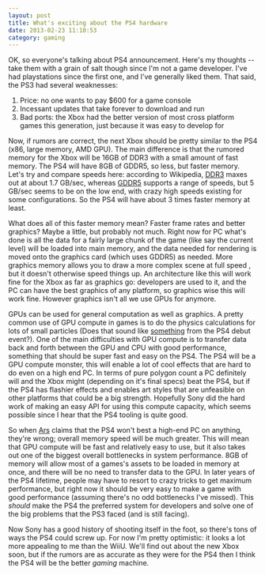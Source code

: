 ```yaml
---
layout: post
title: What's exciting about the PS4 hardware
date: 2013-02-23 11:10:53
category: gaming
---
```


OK, so everyone's talking about PS4 announcement. Here's my thoughts -- take them with a grain of salt though since I'm not a game developer. I've had playstations since the first one, and I've generally liked them. That said, the PS3 had several weaknesses:

1. Price: no one wants to pay $600 for a game console
2. Incessant updates that take forever to download and run
3. Bad ports: the Xbox had the better version of most cross platform games this generation, just because it was easy to develop for

Now, if rumors are correct, the next Xbox should be pretty similar to the PS4 (x86, large memory, AMD GPU). The main difference is that the rumored memory for the Xbox will be 16GB of DDR3 with a small amount of fast memory. The PS4 will have 8GB of GDDR5, so less, but faster memory. Let's try and compare speeds here: according to Wikipedia, [DDR3](http://en.wikipedia.org/wiki/DDR3_SDRAM#JEDEC_standard_modules) maxes out at about 1.7 GB/sec, whereas [GDDR5](http://en.wikipedia.org/wiki/GDDR5) supports a range of speeds, but 5 GB/sec seems to be on the low end, with crazy high speeds existing for some configurations. So the PS4 will have about 3 times faster memory at least. 

What does all of this faster memory mean? Faster frame rates and better graphics? Maybe a little, but probably not much. Right now for PC what's done is all the data for a fairly large chunk of the game (like say the current level) will be loaded into main memory, and the data needed for rendering is moved onto the graphics card (which uses GDDR5) as needed. More graphics memory allows you to draw a more complex scene at full speed , but it doesn't otherwise speed things up. An architecture like this will work fine for the Xbox as far as graphics go: developers are used to it, and the PC can have the best graphics of any platform, so graphics wise this will work fine. However graphics isn't all we use GPUs for anymore.

GPUs can be used for general computation as well as graphics. A pretty common use of GPU compute in games is to do the physics calculations for lots of small particles (Does that sound like [something](http://www.gametrailers.com/videos/coeidy/knack-ps4-debut-trailer) from the PS4 debut event?). One of the main difficulties with GPU compute is to transfer data back and forth between the GPU and CPU with good performance, something that should be super fast and easy on the PS4. The PS4 will be a GPU compute monster, this will enable a lot of cool effects that are hard to do even on a high end PC. In terms of pure polygon count a PC definitely will and the Xbox might (depending on it's final specs) beat the PS4, but if the PS4 has flashier effects and enables art styles that are unfeasible on other platforms that could be a big strength. Hopefully Sony did the hard work of making an easy API for using this compute capacity, which seems possible since I hear that the PS4 tooling is quite good.

So when [Ars](http://arstechnica.com/gaming/2013/02/inside-the-playstation-4-a-balanced-approach-to-building-a-game-console/) claims that the PS4 won't best a high-end PC on anything, they're wrong; overall memory speed will be much greater. This will mean that GPU compute will be fast and relatively easy to use, but it also takes out one of the biggest overall bottlenecks in system performance. 8GB of memory will allow most of a games's assets to be loaded in memory at once, and there will be no need to transfer data to the GPU. In later years of the PS4 lifetime, people may have to resort to crazy tricks to get maximum performance, but right now it should be very easy to make a game with good performance (assuming there's no odd bottlenecks I've missed). This *should* make the PS4 the preferred system for developers and solve one of the big problems that the PS3 faced (and is still facing).

Now Sony has a good history of shooting itself in the foot, so there's tons of ways the PS4 could screw up. For now I'm pretty optimistic: it looks a lot more appealing to me than the WiiU. We'll find out about the new Xbox soon, but if the rumors are as accurate as they were for the PS4 then I think the PS4 will be the better *gaming* machine.